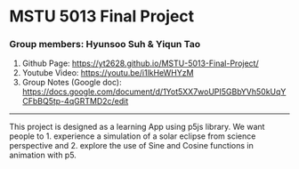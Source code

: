 # MSTU 5013 Final Project

### Group members: Hyunsoo Suh & Yiqun Tao
1. Github Page: https://yt2628.github.io/MSTU-5013-Final-Project/
2. Youtube Video: https://youtu.be/i1lkHeWHYzM
3. Group Notes (Google doc): https://docs.google.com/document/d/1Yot5XX7woUPI5GBbYVh50kUqYCFbBQ5tp-4qGRTMD2c/edit

---
This project is designed as a learning App using p5js library. We want people to 1. experience a simulation of a solar eclipse from science perspective and 2. explore the use of Sine and Cosine functions in animation with p5.
